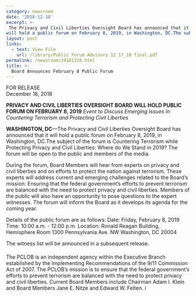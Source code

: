 ```yaml
---
category: newsroom
date: '2018-12-18'
excerpt: >-
 The Privacy and Civil Liberties Oversight Board has announced that it
will hold a public forum on February 8, 2019, in Washington, DC.The subject of the forum is Countering Terrorism while Protecting Privacy and Civil Liberties: Where do We Stand in 2019? The forum will be open to the public and members of the media.
layout: post
links:
  - text: View File
    url: /library/Public Forum Advisory 12_17_18 final.pdf
permalink: /newsroom/20181218.html
title: >-
  Board Announces February 8 Public Forum
---
```

FOR RELEASE  
December 18, 2018

**PRIVACY AND CIVIL LIBERTIES OVERSIGHT BOARD WILL HOLD PUBLIC FORUM ON FEBRUARY 8, 2019**
*Event to Discuss Emerging Issues in Countering Terrorism and Protecting Civil Liberties*

**WASHINGTON, DC**—The Privacy and Civil Liberties Oversight Board has announced that it
will hold a public forum on February 8, 2019, in Washington, DC.The subject of the forum is Countering Terrorism while Protecting Privacy and Civil Liberties: Where do We Stand in 2019? The forum will be open to the public and members of the media.

During the forum, Board Members will hear from experts on privacy and civil liberties and on
efforts to protect the nation against terrorism. These experts will address current and emerging
challenges related to the Board’s mission: Ensuring that the federal government’s efforts to
prevent terrorism are balanced with the need to protect privacy and civil liberties. Members of
the public will also have an opportunity to pose questions to the expert witnesses. The forum
will inform the Board as it develops its agenda for the coming year.

Details of the public forum are as follows:
Date: Friday, February 8, 2019
Time: 10:00 a.m. - 12:00 p.m.
Location: Ronald Reagan Building, Hemisphere Room
 1300 Pennsylvania Ave. NW
Washington, DC 20004

The witness list will be announced in a subsequent release.

####

The PCLOB is an independent agency within the Executive Branch established by the
Implementing Recommendations of the 9/11 Commission Act of 2007. The PCLOB’s mission is
to ensure that the federal government’s efforts to prevent terrorism are balanced with the need to
protect privacy and civil liberties. Current Board Members include Chairman Adam I. Klein and
Board Members Jane E. Nitze and Edward W. Felten. 
i
